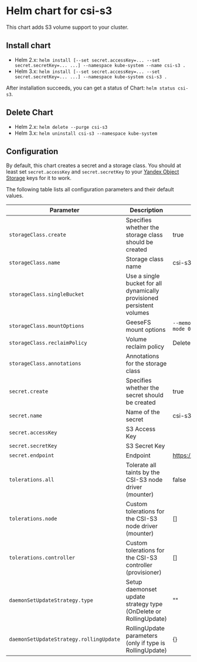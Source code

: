 # Helm chart for csi-s3

This chart adds S3 volume support to your cluster.

## Install chart

- Helm 2.x: `helm install [--set secret.accessKey=... --set secret.secretKey=... ...] --namespace kube-system --name csi-s3 .`
- Helm 3.x: `helm install [--set secret.accessKey=... --set secret.secretKey=... ...] --namespace kube-system csi-s3 .`

After installation succeeds, you can get a status of Chart: `helm status csi-s3`.

## Delete Chart

- Helm 2.x: `helm delete --purge csi-s3`
- Helm 3.x: `helm uninstall csi-s3 --namespace kube-system`

## Configuration

By default, this chart creates a secret and a storage class. You should at least set `secret.accessKey` and `secret.secretKey`
to your [Yandex Object Storage](https://cloud.yandex.com/en-ru/services/storage) keys for it to work.

The following table lists all configuration parameters and their default values.

| Parameter                     | Description                                                            | Default                                                |
| ----------------------------- | ---------------------------------------------------------------------- | ------------------------------------------------------ |
| `storageClass.create`         | Specifies whether the storage class should be created                  | true                                                   |
| `storageClass.name`           | Storage class name                                                     | csi-s3                                                 |
| `storageClass.singleBucket`   | Use a single bucket for all dynamically provisioned persistent volumes |                                                        |
| `storageClass.mountOptions`   | GeeseFS mount options                                                  | `--memory-limit 1000 --dir-mode 0777 --file-mode 0666` |
| `storageClass.reclaimPolicy`  | Volume reclaim policy                                                  | Delete                                                 |
| `storageClass.annotations`    | Annotations for the storage class                                      |                                                        |
| `secret.create`               | Specifies whether the secret should be created                         | true                                                   |
| `secret.name`                 | Name of the secret                                                     | csi-s3-secret                                          |
| `secret.accessKey`            | S3 Access Key                                                          |                                                        |
| `secret.secretKey`            | S3 Secret Key                                                          |                                                        |
| `secret.endpoint`             | Endpoint                                                               | https://storage.yandexcloud.net                        |
| `tolerations.all`             | Tolerate all taints by the CSI-S3 node driver (mounter)                | false                                                  |
| `tolerations.node`            | Custom tolerations for the CSI-S3 node driver (mounter)                | []                                                     |
| `tolerations.controller`      | Custom tolerations for the CSI-S3 controller (provisioner)             | []                                                     |
| `daemonSetUpdateStrategy.type`| Setup daemonset update strategy type (OnDelete or RollingUpdate)       | ""                                                     |
| `daemonSetUpdateStrategy.rollingUpdate` | RollingUpdate parameters (only if type is RollingUpdate)     | {}                                                     |`